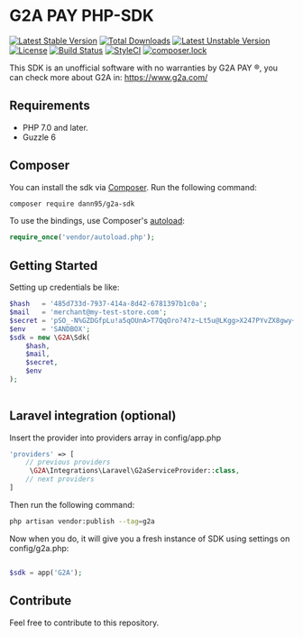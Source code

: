# G2A PAY PHP-SDK
[![Latest Stable Version](https://poser.pugx.org/dann95/g2a-sdk/v/stable)](https://packagist.org/packages/dann95/g2a-sdk)
[![Total Downloads](https://poser.pugx.org/dann95/g2a-sdk/downloads)](https://packagist.org/packages/dann95/g2a-sdk)
[![Latest Unstable Version](https://poser.pugx.org/dann95/g2a-sdk/v/unstable)](https://packagist.org/packages/dann95/g2a-sdk)
[![License](https://poser.pugx.org/dann95/g2a-sdk/license)](https://packagist.org/packages/dann95/g2a-sdk)
[![Build Status](https://travis-ci.org/dann95/g2a-php-sdk.svg?branch=master)](https://travis-ci.org/dann95/g2a-php-sdk)
[![StyleCI](https://styleci.io/repos/118126552/shield?branch=master)](https://styleci.io/repos/118126552)
[![composer.lock](https://poser.pugx.org/dann95/g2a-sdk/composerlock)](https://packagist.org/packages/dann95/g2a-sdk)

This SDK is an unofficial software with no warranties by G2A PAY ®, you can check more about G2A in: https://www.g2a.com/

## Requirements

- PHP 7.0 and later.
- Guzzle 6

## Composer

You can install the sdk via [Composer](http://getcomposer.org/). Run the following command:

```bash
composer require dann95/g2a-sdk
```

To use the bindings, use Composer's [autoload](https://getcomposer.org/doc/00-intro.md#autoloading):

```php
require_once('vendor/autoload.php');
```

## Getting Started

Setting up credentials be like:

```php
$hash   = '485d733d-7937-414a-8d42-6781397b1c0a';
$mail   = 'merchant@my-test-store.com';
$secret = 'pSO_-N%GZDGfpLu!a5qOUnA>T7QqOro?4?z~Lt5u@LKgg>X247PYvZX8gwy~YY=c';
$env    = 'SANDBOX';
$sdk = new \G2A\Sdk(
    $hash,
    $mail,
    $secret,
    $env
);
 
```

## Laravel integration (optional)

Insert the provider into providers array in config/app.php

```php
'providers' => [
    // previous providers
     \G2A\Integrations\Laravel\G2aServiceProvider::class,   
    // next providers
]
```

Then run the following command:
```bash
php artisan vendor:publish --tag=g2a
```

Now when you do, it will give you a fresh instance of SDK using settings on config/g2a.php:
```php

$sdk = app('G2A');

```
## Contribute
Feel free to contribute to this repository.